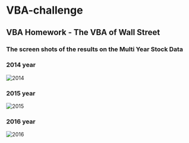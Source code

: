 # VBA-challenge
## VBA Homework - The VBA of Wall Street
### The screen shots of the results on the Multi Year Stock Data

### 2014 year
![2014](images/2014.jpg)

### 2015 year
![2015](images/2015.jpg)

### 2016 year
![2016](images/2016.jpg)